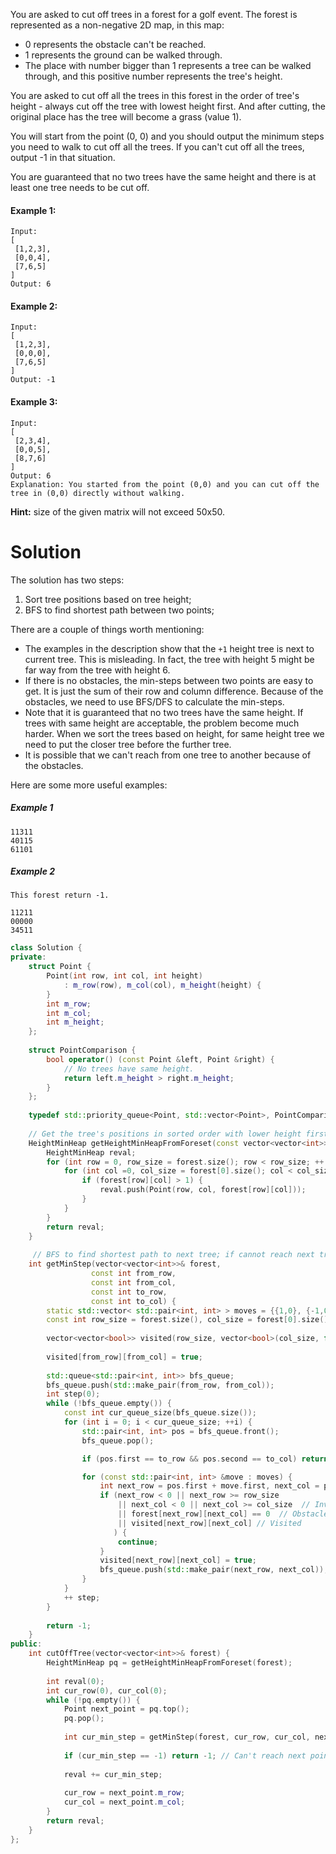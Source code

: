 You are asked to cut off trees in a forest for a golf event. The forest is represented as a non-negative 2D map, in this map:

* 0 represents the obstacle can't be reached.
* 1 represents the ground can be walked through.
* The place with number bigger than 1 represents a tree can be walked through, and this positive number represents the tree's height.

You are asked to cut off all the trees in this forest in the order of tree's height - always cut off the tree with lowest height first. And after cutting, the original place has the tree will become a grass (value 1).

You will start from the point (0, 0) and you should output the minimum steps you need to walk to cut off all the trees. If you can't cut off all the trees, output -1 in that situation.

You are guaranteed that no two trees have the same height and there is at least one tree needs to be cut off.

#### Example 1:

```
Input: 
[
 [1,2,3],
 [0,0,4],
 [7,6,5]
]
Output: 6
```

#### Example 2:

```
Input: 
[
 [1,2,3],
 [0,0,0],
 [7,6,5]
]
Output: -1
```

#### Example 3:

```
Input: 
[
 [2,3,4],
 [0,0,5],
 [8,7,6]
]
Output: 6
Explanation: You started from the point (0,0) and you can cut off the tree in (0,0) directly without walking.
```

__Hint:__ size of the given matrix will not exceed 50x50.

# Solution

The solution has two steps:

1. Sort tree positions based on tree height; 
2. BFS to find shortest path between two points; 


There are a couple of things worth mentioning:

* The examples in the description show that the ```+1``` height tree is next to current tree. This is misleading. In fact, the tree with height 5 might be far way from the tree with height 6.   
* If there is no obstacles, the min-steps between two points are easy to get. It is just the sum of their row and column difference. Because of the obstacles, we need to use BFS/DFS to calculate the min-steps.  
* Note that it is guaranteed that no two trees have the same height. If trees with same height are acceptable, the problem become much harder. When we sort the trees based on height, for same height tree we need to put the closer tree before the further tree.
* It is possible that we can't reach from one tree to another because of the obstacles.

Here are some more useful examples:

##### Example 1

```
11311
40115
61101
```

##### Example 2

```
This forest return -1.

11211
00000
34511
```

```cpp
class Solution {
private:
    struct Point {
        Point(int row, int col, int height) 
            : m_row(row), m_col(col), m_height(height) {
        }
        int m_row;
        int m_col;
        int m_height;
    };
    
    struct PointComparison {
        bool operator() (const Point &left, Point &right) {
            // No trees have same height.
            return left.m_height > right.m_height;
        }  
    };
    
    typedef std::priority_queue<Point, std::vector<Point>, PointComparison> HeightMinHeap;
    
    // Get the tree's positions in sorted order with lower height first.
    HeightMinHeap getHeightMinHeapFromForeset(const vector<vector<int>>& forest) {
        HeightMinHeap reval;
        for (int row = 0, row_size = forest.size(); row < row_size; ++ row) {
            for (int col =0, col_size = forest[0].size(); col < col_size; ++ col) {
                if (forest[row][col] > 1) {
                    reval.push(Point(row, col, forest[row][col]));
                }
            }
        }
        return reval;
    }
    
     // BFS to find shortest path to next tree; if cannot reach next tree, return -1
    int getMinStep(vector<vector<int>>& forest,
                  const int from_row,
                  const int from_col,
                  const int to_row,
                  const int to_col) {
        static std::vector< std::pair<int, int> > moves = {{1,0}, {-1,0}, {0,1}, {0, -1}};
        const int row_size = forest.size(), col_size = forest[0].size();
        
        vector<vector<bool>> visited(row_size, vector<bool>(col_size, false));
        
        visited[from_row][from_col] = true;
        
        std::queue<std::pair<int, int>> bfs_queue;
        bfs_queue.push(std::make_pair(from_row, from_col));
        int step(0);
        while (!bfs_queue.empty()) {
            const int cur_queue_size(bfs_queue.size());
            for (int i = 0; i < cur_queue_size; ++i) {
                std::pair<int, int> pos = bfs_queue.front();
                bfs_queue.pop();

                if (pos.first == to_row && pos.second == to_col) return step;

                for (const std::pair<int, int> &move : moves) {
                    int next_row = pos.first + move.first, next_col = pos.second + move.second;
                    if (next_row < 0 || next_row >= row_size 
                        || next_col < 0 || next_col >= col_size  // Invalid range
                        || forest[next_row][next_col] == 0  // Obstacle
                        || visited[next_row][next_col] // Visited
                       ) { 
                        continue;
                    }
                    visited[next_row][next_col] = true;
                    bfs_queue.push(std::make_pair(next_row, next_col));
                }   
            }
            ++ step;
        }
        
        return -1;
    }
public:
    int cutOffTree(vector<vector<int>>& forest) {
        HeightMinHeap pq = getHeightMinHeapFromForeset(forest);
        
        int reval(0);
        int cur_row(0), cur_col(0);
        while (!pq.empty()) {
            Point next_point = pq.top();
            pq.pop();
            
            int cur_min_step = getMinStep(forest, cur_row, cur_col, next_point.m_row, next_point.m_col);
            
            if (cur_min_step == -1) return -1; // Can't reach next point.
            
            reval += cur_min_step;
            
            cur_row = next_point.m_row;
            cur_col = next_point.m_col;
        }
        return reval;
    }
};
```

